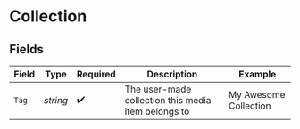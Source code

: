# Collection


## Fields

| Field                                               | Type                                                | Required                                            | Description                                         | Example                                             |
| --------------------------------------------------- | --------------------------------------------------- | --------------------------------------------------- | --------------------------------------------------- | --------------------------------------------------- |
| `Tag`                                               | *string*                                            | :heavy_check_mark:                                  | The user-made collection this media item belongs to | My Awesome Collection                               |